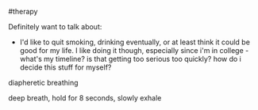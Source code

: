 #therapy 


Definitely want to talk about:
- I'd like to quit smoking, drinking eventually, or at least think it could be good for my life. I like doing it though, especially since i'm in college - what's my timeline? is that getting too serious too quickly? how do i decide this stuff for myself?


diapheretic breathing

deep breath, hold for 8 seconds, slowly exhale
